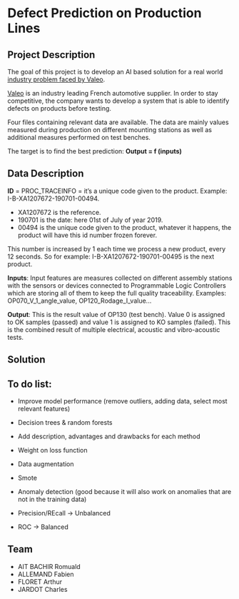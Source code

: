 # Defect Prediction on Production Lines

## Project Description

The goal of this project is to develop an AI based solution for a real world [industry problem faced by Valeo](https://challengedata.ens.fr/challenges/36).  

[Valeo](https://www.valeo.com/fr/) is an industry leading French automotive supplier. In order to stay competitive, the company wants to develop a system that is able to identify defects on products before testing.  

Four files containing relevant data are available. The data are mainly values measured during production on different mounting stations as well as additional measures performed on test benches.

The target is to find the best prediction: **Output = f (inputs)**  

## Data Description

**ID** = PROC_TRACEINFO = it’s a unique code given to the product. Example: I-B-XA1207672-190701-00494.  
- XA1207672 is the reference.  
- 190701 is the date: here 01st of July of year 2019.  
- 00494 is the unique code given to the product, whatever it happens, the product will have this id number frozen forever.  

This number is increased by 1 each time we process a new product, every 12 seconds. So for example: I-B-XA1207672-190701-00495 is the next product.

**Inputs**: Input features are measures collected on different assembly stations with the sensors or devices connected to Programmable Logic Controllers which are storing all of them to keep the full quality traceability. Examples: OP070_V_1_angle_value, OP120_Rodage_I_value...  

**Output**: This is the result value of OP130 (test bench). Value 0 is assigned to OK samples (passed) and value 1 is assigned to KO samples (failed). This is the combined result of multiple electrical, acoustic and vibro-acoustic tests.  

## Solution

## To do list:

- Improve model performance (remove outliers, adding data, select most relevant features)  
- Decision trees & random forests  
- Add description, advantages and drawbacks for each method  
- Weight on loss function  
- Data augmentation  
- Smote  
- Anomaly detection (good because it will also work on anomalies that are not in the training data)  

- Precision/REcall -> Unbalanced
- ROC -> Balanced

## Team

- AIT BACHIR Romuald  
- ALLEMAND Fabien  
- FLORET Arthur  
- JARDOT Charles  